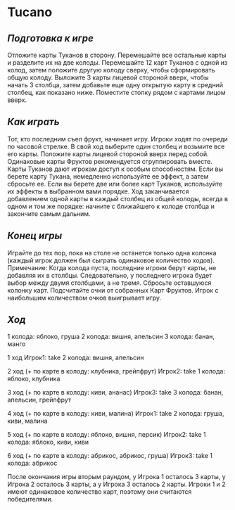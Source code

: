 # Tucano
## *Подготовка к игре*

Отложите карты Туканов в сторону. Перемешайте все остальные карты и разделите их на две колоды.
Перемешайте 12 карт Туканов с одной из колод, затем положите другую колоду сверху, чтобы сформировать общую колоду.
Выложите 3 карты лицевой стороной вверх, чтобы начать 3 столбца, затем добавьте еще одну открытую карту в средний столбец, как показано ниже. Поместите стопку рядом с картами лицом вверх.

## *Как играть*

Тот, кто последним съел фрукт, начинает игру. Игроки ходят по очереди по часовой стрелке. В свой ход выберите один столбец и возьмите все его карты. Положите карты лицевой стороной вверх перед собой. Одинаковые карты Фруктов рекомендуется сгруппировать вместе.
Карты Туканов дают игрокам доступ к особым способностям. Если вы берете карту Тукана, немедленно используйте ее эффект, а затем сбросьте ее. Если вы берете две или более карт Туканов, используйте их эффекты в выбранном вами порядке.
Ход заканчивается добавлением одной карты в каждый столбец из общей колоды, всегда в одном и том же порядке: начните с ближайшего к колоде столбца и закончите самым дальним.

## *Конец игры*

Играйте до тех пор, пока на столе не останется только одна колонка (каждый игрок должен был сыграть одинаковое количество ходов).
Примечание:
Когда колода пуста, последние игроки берут карты, не добавляя их в столбцы. Следовательно, у последнего игрока будет выбор между двумя столбцами, а не тремя. Сбросьте оставшуюся колонку карт.
Подсчитайте очки от собранных Карт Фруктов. Игрок с наибольшим количеством очков выигрывает игру.

## *Ход*

1 колода: яблоко, груша
2 колода: вишня, апельсин
3 колода: банан, манго

1 ход Игрок1: take 2 колода: вишня, апельсин

2 ход (+ по карте в колоду: клубника, грейпфрут) Игрок2: take 1 колода: яблоко, клубника

3 ход (+ по карте в колоду: киви, ананас) Игрок3: take 3 колода: банан, апельсин, грейпфрут

4 ход (+ по карте в колоду: киви, малина) Игрок1: take 2 колода: груша, киви, малина

5 ход (+ по карте в колоду: яблоко, вишня, персик) Игрок2: take 1 колода: яблоко, киви, киви

6 ход (+ по карте в колоду: абрикос, абрикос, груша) Игрок3: take 1 колода: абрикос
 
После окончания игры вторым раундом, у Игрока 1 осталось 3 карты, у Игрока 2 осталось 3 карты, а у Игрока 3 осталось 2 карты. Игроки 1 и 2 имеют одинаковое количество карт, поэтому они считаются победителями.

